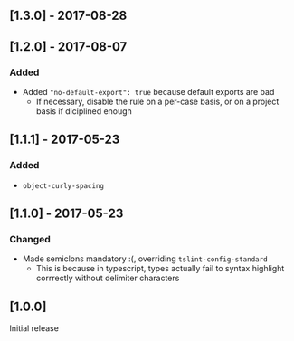
## [1.3.0] - 2017-08-28


## [1.2.0] - 2017-08-07 

### Added
- Added `"no-default-export": true` because default exports are bad
  - If necessary, disable the rule on a per-case basis, or on a project basis if diciplined enough

## [1.1.1] - 2017-05-23

### Added
- `object-curly-spacing`

## [1.1.0] - 2017-05-23

### Changed
- Made semiclons mandatory :(, overriding `tslint-config-standard`
  - This is because in typescript, types actually fail to syntax highlight corrrectly without delimiter characters

## [1.0.0]

Initial release